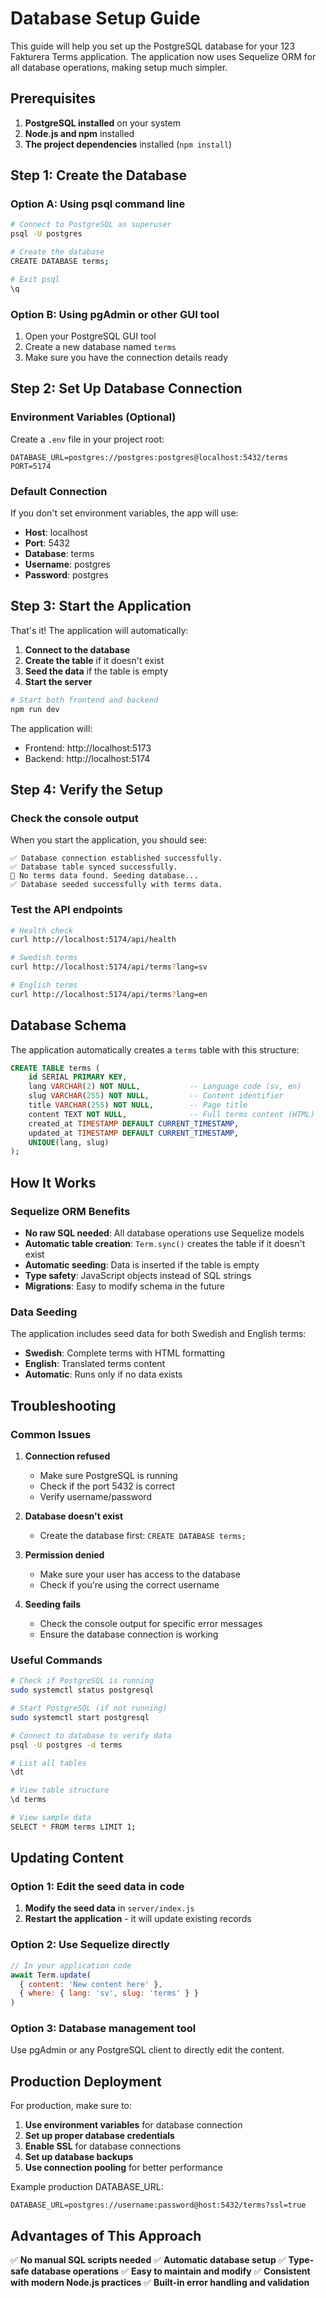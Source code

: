 # Database Setup Guide

This guide will help you set up the PostgreSQL database for your 123 Fakturera Terms application. The application now uses Sequelize ORM for all database operations, making setup much simpler.

## Prerequisites

1. **PostgreSQL installed** on your system
2. **Node.js and npm** installed
3. **The project dependencies** installed (`npm install`)

## Step 1: Create the Database

### Option A: Using psql command line
```bash
# Connect to PostgreSQL as superuser
psql -U postgres

# Create the database
CREATE DATABASE terms;

# Exit psql
\q
```

### Option B: Using pgAdmin or other GUI tool
1. Open your PostgreSQL GUI tool
2. Create a new database named `terms`
3. Make sure you have the connection details ready

## Step 2: Set Up Database Connection

### Environment Variables (Optional)
Create a `.env` file in your project root:
```env
DATABASE_URL=postgres://postgres:postgres@localhost:5432/terms
PORT=5174
```

### Default Connection
If you don't set environment variables, the app will use:
- **Host**: localhost
- **Port**: 5432
- **Database**: terms
- **Username**: postgres
- **Password**: postgres

## Step 3: Start the Application

That's it! The application will automatically:

1. **Connect to the database**
2. **Create the table** if it doesn't exist
3. **Seed the data** if the table is empty
4. **Start the server**

```bash
# Start both frontend and backend
npm run dev
```

The application will:
- Frontend: http://localhost:5173
- Backend: http://localhost:5174

## Step 4: Verify the Setup

### Check the console output
When you start the application, you should see:
```
✅ Database connection established successfully.
✅ Database table synced successfully.
📝 No terms data found. Seeding database...
✅ Database seeded successfully with terms data.
```

### Test the API endpoints
```bash
# Health check
curl http://localhost:5174/api/health

# Swedish terms
curl http://localhost:5174/api/terms?lang=sv

# English terms
curl http://localhost:5174/api/terms?lang=en
```

## Database Schema

The application automatically creates a `terms` table with this structure:

```sql
CREATE TABLE terms (
    id SERIAL PRIMARY KEY,
    lang VARCHAR(2) NOT NULL,           -- Language code (sv, en)
    slug VARCHAR(255) NOT NULL,         -- Content identifier
    title VARCHAR(255) NOT NULL,        -- Page title
    content TEXT NOT NULL,              -- Full terms content (HTML)
    created_at TIMESTAMP DEFAULT CURRENT_TIMESTAMP,
    updated_at TIMESTAMP DEFAULT CURRENT_TIMESTAMP,
    UNIQUE(lang, slug)
);
```

## How It Works

### Sequelize ORM Benefits
- **No raw SQL needed**: All database operations use Sequelize models
- **Automatic table creation**: `Term.sync()` creates the table if it doesn't exist
- **Automatic seeding**: Data is inserted if the table is empty
- **Type safety**: JavaScript objects instead of SQL strings
- **Migrations**: Easy to modify schema in the future

### Data Seeding
The application includes seed data for both Swedish and English terms:
- **Swedish**: Complete terms with HTML formatting
- **English**: Translated terms content
- **Automatic**: Runs only if no data exists

## Troubleshooting

### Common Issues

1. **Connection refused**
   - Make sure PostgreSQL is running
   - Check if the port 5432 is correct
   - Verify username/password

2. **Database doesn't exist**
   - Create the database first: `CREATE DATABASE terms;`

3. **Permission denied**
   - Make sure your user has access to the database
   - Check if you're using the correct username

4. **Seeding fails**
   - Check the console output for specific error messages
   - Ensure the database connection is working

### Useful Commands

```bash
# Check if PostgreSQL is running
sudo systemctl status postgresql

# Start PostgreSQL (if not running)
sudo systemctl start postgresql

# Connect to database to verify data
psql -U postgres -d terms

# List all tables
\dt

# View table structure
\d terms

# View sample data
SELECT * FROM terms LIMIT 1;
```

## Updating Content

### Option 1: Edit the seed data in code
1. **Modify the seed data** in `server/index.js`
2. **Restart the application** - it will update existing records

### Option 2: Use Sequelize directly
```javascript
// In your application code
await Term.update(
  { content: 'New content here' },
  { where: { lang: 'sv', slug: 'terms' } }
)
```

### Option 3: Database management tool
Use pgAdmin or any PostgreSQL client to directly edit the content.

## Production Deployment

For production, make sure to:

1. **Use environment variables** for database connection
2. **Set up proper database credentials**
3. **Enable SSL** for database connections
4. **Set up database backups**
5. **Use connection pooling** for better performance

Example production DATABASE_URL:
```
DATABASE_URL=postgres://username:password@host:5432/terms?ssl=true
```

## Advantages of This Approach

✅ **No manual SQL scripts needed**
✅ **Automatic database setup**
✅ **Type-safe database operations**
✅ **Easy to maintain and modify**
✅ **Consistent with modern Node.js practices**
✅ **Built-in error handling and validation**
